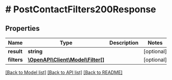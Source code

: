 # # PostContactFilters200Response

## Properties

Name | Type | Description | Notes
------------ | ------------- | ------------- | -------------
**result** | **string** |  | [optional]
**filters** | [**\OpenAPI\Client\Model\Filter[]**](Filter.md) |  | [optional]

[[Back to Model list]](../../README.md#models) [[Back to API list]](../../README.md#endpoints) [[Back to README]](../../README.md)
